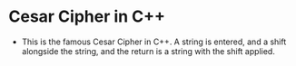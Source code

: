 # Cesar Cipher in C++

- This is the famous Cesar Cipher in C++. A string is entered, and a shift alongside the string, and the return is a string with the shift applied.
